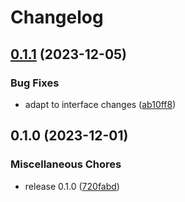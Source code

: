 # Changelog

## [0.1.1](https://github.com/snakemake/snakemake-storage-plugin-zenodo/compare/v0.1.0...v0.1.1) (2023-12-05)


### Bug Fixes

* adapt to interface changes ([ab10ff8](https://github.com/snakemake/snakemake-storage-plugin-zenodo/commit/ab10ff8aebbe6b76dd1c5b6ca7ce1b8fd36cb3e2))

## 0.1.0 (2023-12-01)


### Miscellaneous Chores

* release 0.1.0 ([720fabd](https://github.com/snakemake/snakemake-storage-plugin-zenodo/commit/720fabd6b552a3db8b24c1b81f8071173cd15eaa))

